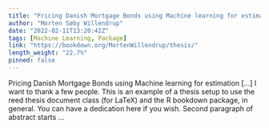 ```yaml
---
title: "Pricing Danish Mortgage Bonds using Machine learning for estimation"
author: "Morten Søby Willendrup"
date: "2022-02-11T13:20:42Z"
tags: [Machine Learning, Package]
link: "https://bookdown.org/MortenWillendrup/thesis/"
length_weight: "22.7%"
pinned: false
---
```


Pricing Danish Mortgage Bonds using Machine learning for estimation [...] I want to thank a few people. This is an example of a thesis setup to use the reed thesis document class (for LaTeX) and the R bookdown package, in general. You can have a dedication here if you wish. Second paragraph of abstract starts ...
